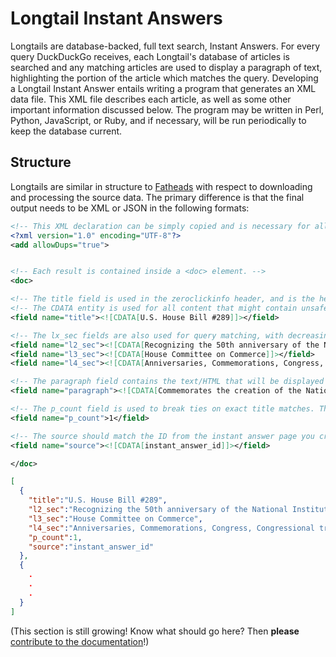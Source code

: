 # Longtail Instant Answers

Longtails are database-backed, full text search, Instant Answers. For every query DuckDuckGo receives, each Longtail's database of articles is searched and any matching articles are used to display a paragraph of text, highlighting the portion of the article which matches the query. Developing a Longtail Instant Answer entails writing a program that generates an XML data file. This XML file describes each article, as well as some other important information discussed below. The program may be written in Perl, Python, JavaScript, or Ruby, and if necessary, will be run periodically to keep the database current.

## Structure

Longtails are similar in structure to [Fatheads](http://docs.duckduckhack.com/resources/fathead-overview.html#Structure) with respect to downloading and processing the source data. The primary difference is that the final output needs to be XML or JSON in the following formats:

```XML
<!-- This XML declaration can be simply copied and is necessary for all longtail. -->
<?xml version="1.0" encoding="UTF-8"?>
<add allowDups="true">


<!-- Each result is contained inside a <doc> element. -->
<doc>

<!-- The title field is used in the zeroclickinfo header, and is the heaviest weighted string used for query matching. -->
<!-- The CDATA entity is used for all content that might contain unsafe data -->
<field name="title"><![CDATA[U.S. House Bill #289]]></field>

<!-- The lx_sec fields are also used for query matching, with decreasing precedence. They can be omitted. -->
<field name="l2_sec"><![CDATA[Recognizing the 50th anniversary of the National Institute of Dental Research.]]></field>
<field name="l3_sec"><![CDATA[House Committee on Commerce]]></field>
<field name="l4_sec"><![CDATA[Anniversaries, Commemorations, Congress, Congressional tributes, Dental care, Dentistry, Department of Health and Human Services, Government operations and politics, Health, Legislation, Medical research, Research centers, Science, technology, communications]]></field>

<!-- The paragraph field contains the text/HTML that will be displayed inside the zeroclickinfo box. -->
<field name="paragraph"><![CDATA[Commemorates the creation of the National Institute of Dental Research, through the National Dental Research Act, and its significant national leadership role.]]></field>

<!-- The p_count field is used to break ties on exact title matches. This should be used when the data is too long to be displayed without being broken into separate paragraphs. It can be omitted. -->
<field name="p_count">1</field>

<!-- The source should match the ID from the instant answer page you created - https://duck.co/ia/dev/pipeline -->
<field name="source"><![CDATA[instant_answer_id]]></field>

</doc>
```

```JSON
[
  {
    "title":"U.S. House Bill #289",
    "l2_sec":"Recognizing the 50th anniversary of the National Institute of Dental Research.",
    "l3_sec":"House Committee on Commerce",
    "l4_sec":"Anniversaries, Commemorations, Congress, Congressional tributes, Dental care, Dentistry, Department of Health and Human Services, Government operations and politics, Health, Legislation, Medical research, Research centers, Science, technology, communications",
    "p_count":1,
    "source":"instant_answer_id"
  },
  {
    .
    .
    .
  }
]
```

(This section is still growing! Know what should go here? Then **please** [contribute to the documentation]( https://github.com/duckduckgo/duckduckhack-docs/)!)
